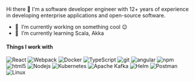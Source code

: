 Hi there 👋 I'm a software developer engineer with 12+ years of experience in developing enterprise applications and open-source software.

- 🔭 &nbsp;I’m currently working on something cool :wink:
- 🌱 &nbsp;I’m currently learning Scala, Akka

<h4>Things I work with</h4>
<p>
  <img alt="React" src="https://img.shields.io/badge/-React-45b8d8?style=flat-square&logo=react&logoColor=white" />
  <img alt="Webpack" src="https://img.shields.io/badge/-Webpack-8DD6F9?style=flat-square&logo=webpack&logoColor=white" /> 
  <img alt="Docker" src="https://img.shields.io/badge/-Docker-46a2f1?style=flat-square&logo=docker&logoColor=white" />
  <img alt="TypeScript" src="https://img.shields.io/badge/-TypeScript-007ACC?style=flat-square&logo=typescript&logoColor=white" />
  <img alt="git" src="https://img.shields.io/badge/-Git-F05032?style=flat-square&logo=git&logoColor=white" />
  <img alt="angular" src="https://img.shields.io/badge/-Angular-DD0031?style=flat-square&logo=angular&logoColor=white" />
  <img alt="npm" src="https://img.shields.io/badge/-NPM-CB3837?style=flat-square&logo=npm&logoColor=white" />
  <img alt="html5" src="https://img.shields.io/badge/-HTML5-E34F26?style=flat-square&logo=html5&logoColor=white" />
  <img alt="Nodejs" src="https://img.shields.io/badge/-Nodejs-43853d?style=flat-square&logo=Node.js&logoColor=white" />
  <img alt="Kubernetes" src="https://img.shields.io/badge/Kubernetes-3069DE?style=flat-square&logo=kubernetes&logoColor=white" />
  <img alt="Apache Kafka" src="https://img.shields.io/badge/Apache_Kafka-231F20?style=flat-square&logo=apache-kafka&logoColor=white" />
  <img alt="Helm" src="https://img.shields.io/badge/Helm-0F1689?style=flat-square&logo=Helm&labelColor=0F1689" />
  <img alt="Postman" src="https://img.shields.io/badge/Postman-FF6C37?style=flat-square&logo=Postman&logoColor=white" />
  <img alt="Linux" src="https://img.shields.io/badge/Linux-FCC624?style=flat-square&logo=linux&logoColor=black" />  
</p>